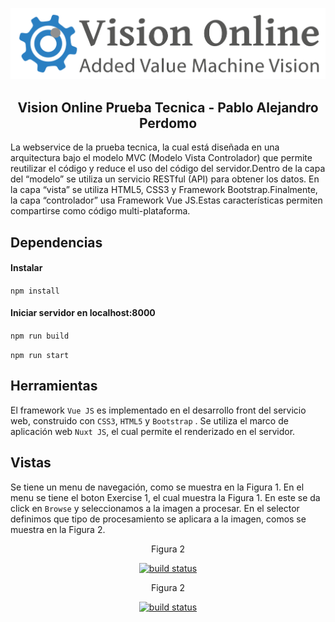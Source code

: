 ![](https://github.com/Perdomo193/webservice_front/blob/main/static/img/logo_vo.png)

<h2 align="center">Vision Online Prueba Tecnica - Pablo Alejandro Perdomo</h2>

<p style=»text-align: justify;»>La webservice de la prueba tecnica, la cual está diseñada en una arquitectura bajo el modelo MVC (Modelo Vista Controlador) que permite reutilizar el código y reduce el uso del código del servidor.Dentro de la capa del “modelo” se utiliza un servicio RESTful (API) para obtener los datos. En la capa “vista” se utiliza HTML5, CSS3 y Framework Bootstrap.Finalmente, la capa “controlador” usa Framework Vue JS.Estas características permiten compartirse como código multi-plataforma.</p>

## Dependencias

#### Instalar
`npm install`

#### Iniciar servidor en localhost:8000
`npm run build`

`npm run start`

## Herramientas

El framework `Vue JS` es implementado en el desarrollo front del servicio web, construido con `CSS3`, `HTML5` y `Bootstrap` . Se utiliza el marco de aplicación web `Nuxt JS`, el cual permite el renderizado en el servidor.

## Vistas

Se tiene un menu de navegación, como se muestra en la Figura 1. En el menu se tiene el boton Exercise 1, el cual muestra la Figura 1. En este se da click en `Browse` y seleccionamos a la imagen a procesar. En el selector definimos que tipo de procesamiento se aplicara a la imagen, comos se muestra en la Figura 2.

<p align="center">Figura 2</p>

<p align="center"><a href="#"><img width="850px" height="auto" src="https://github.com/Perdomo193/images/blob/master/page_one.png" alt="build status"></img></a></p>

<p align="center">Figura 2</p>

<p align="center"><a href="#"><img width="850px" height="auto" src="https://github.com/Perdomo193/images/blob/master/page_two.png" alt="build status"></img></a></p>



